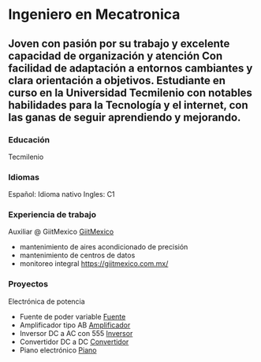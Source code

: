 # Ingeniero en Mecatronica
## Joven con pasión por su trabajo y excelente capacidad de organización y atención Con facilidad de adaptación a entornos cambiantes y clara orientación a objetivos. Estudiante en curso en la Universidad Tecmilenio con notables habilidades para la Tecnología y el internet, con las ganas de seguir aprendiendo y mejorando.

### Educación
Tecmilenio

### Idiomas
Español: Idioma nativo
Ingles: C1

### Experiencia de trabajo
Auxiliar @ GiitMexico
[GiitMexico](/assets/img/giit.png)
- mantenimiento de aires acondicionado de precisión
- mantenimiento de centros de datos
- monitoreo integral
https://giitmexico.com.mx/

### Proyectos
Electrónica de potencia
- Fuente de poder variable
[Fuente](/assets/img/fuente1.jpeg)
- Amplificador tipo AB
[Amplificador](/assets/img/amplificador.jpeg)
- Inversor DC a AC con 555
[Inversor](/assets/img/inversor.jpeg)
- Convertidor DC a DC
[Convertidor](/assets/img/convertidor.jpeg)
- Piano electrónico
[Piano](/assets/img/piano.jpeg)
